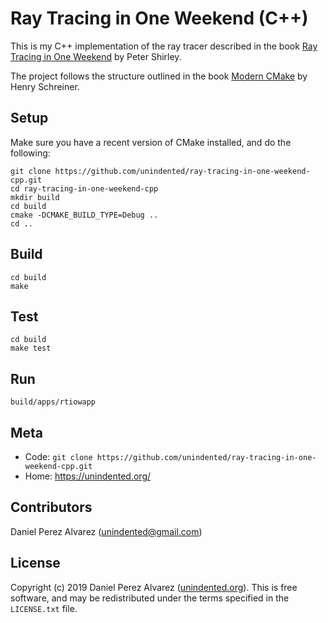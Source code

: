 # Ray Tracing in One Weekend (C++)

This is my C++ implementation of the ray tracer described in the book [Ray Tracing in One Weekend](https://raytracing.github.io/books/RayTracingInOneWeekend.html) by Peter Shirley.

The project follows the structure outlined in the book [Modern CMake](https://cliutils.gitlab.io/modern-cmake/) by Henry Schreiner.

## Setup

Make sure you have a recent version of CMake installed, and do the following:

```
git clone https://github.com/unindented/ray-tracing-in-one-weekend-cpp.git
cd ray-tracing-in-one-weekend-cpp
mkdir build
cd build
cmake -DCMAKE_BUILD_TYPE=Debug ..
cd ..
```

## Build

```
cd build
make
```

## Test

```
cd build
make test
```

## Run

```
build/apps/rtiowapp
```

## Meta

- Code: `git clone https://github.com/unindented/ray-tracing-in-one-weekend-cpp.git`
- Home: <https://unindented.org/>

## Contributors

Daniel Perez Alvarez ([unindented@gmail.com](mailto:unindented@gmail.com))

## License

Copyright (c) 2019 Daniel Perez Alvarez ([unindented.org](https://unindented.org/)). This is free software, and may be redistributed under the terms specified in the `LICENSE.txt` file.
